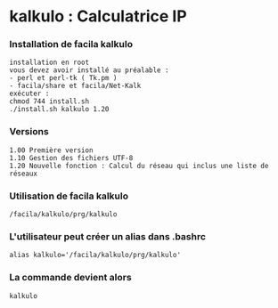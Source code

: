 # kalkulo : Calculatrice IP
### Installation de facila kalkulo
```
installation en root
vous devez avoir installé au préalable :
- perl et perl-tk ( Tk.pm )
- facila/share et facila/Net-Kalk
exécuter :
chmod 744 install.sh
./install.sh kalkulo 1.20
```
### Versions
```
1.00 Première version
1.10 Gestion des fichiers UTF-8
1.20 Nouvelle fonction : Calcul du réseau qui inclus une liste de réseaux
```
### Utilisation de facila kalkulo
```
/facila/kalkulo/prg/kalkulo
```
### L'utilisateur peut créer un alias dans .bashrc
```
alias kalkulo='/facila/kalkulo/prg/kalkulo'
```
### La commande devient alors
```
kalkulo
```
